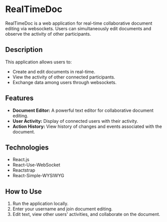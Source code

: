 # RealTimeDoc

RealTimeDoc is a web application for real-time collaborative document editing via websockets. Users can simultaneously edit documents and observe the activity of other participants.

## Description

This application allows users to:

- Create and edit documents in real-time.
- View the activity of other connected participants.
- Exchange data among users through websockets.

## Features

- **Document Editor:** A powerful text editor for collaborative document editing.
- **User Activity:** Display of connected users with their activity.
- **Action History:** View history of changes and events associated with the document.

## Technologies

- React.js
- React-Use-WebSocket
- Reactstrap
- React-Simple-WYSIWYG

## How to Use

1. Run the application locally.
2. Enter your username and join document editing.
3. Edit text, view other users' activities, and collaborate on the document.
